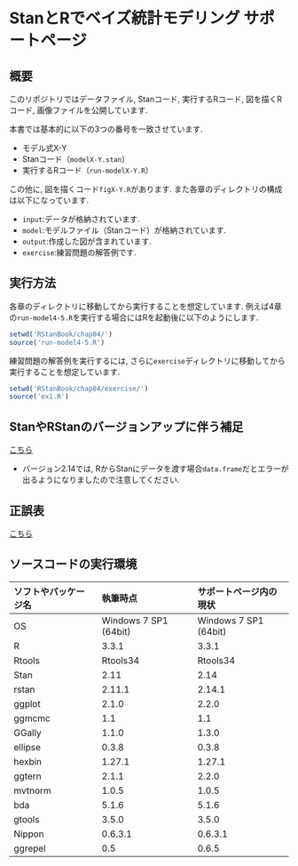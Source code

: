 # StanとRでベイズ統計モデリング サポートページ

## 概要
このリポジトリではデータファイル, Stanコード, 実行するRコード, 図を描くRコード, 画像ファイルを公開しています.

本書では基本的に以下の3つの番号を一致させています.

* モデル式X-Y
* Stanコード（`modelX-Y.stan`）
* 実行するRコード（`run-modelX-Y.R`）

この他に, 図を描くコード`figX-Y.R`があります. また各章のディレクトリの構成は以下になっています.

* `input`:データが格納されています.
* `model`:モデルファイル（Stanコード）が格納されています.
* `output`:作成した図が含まれています.
* `exercise`:練習問題の解答例です.

## 実行方法
各章のディレクトリに移動してから実行することを想定しています. 例えば4章の`run-model4-5.R`を実行する場合にはRを起動後に以下のようにします.

```r
setwd('RStanBook/chap04/')
source('run-model4-5.R')
```

練習問題の解答例を実行するには, さらに`exercise`ディレクトリに移動してから実行することを想定しています.

```r
setwd('RStanBook/chap04/exercise/')
source('ex1.R')
```

## StanやRStanのバージョンアップに伴う補足
[こちら](update.md)
- バージョン2.14では, RからStanにデータを渡す場合`data.frame`だとエラーが出るようになりましたので注意してください.

## 正誤表
[こちら](errata.md)

## ソースコードの実行環境
| ソフトやパッケージ名 | 執筆時点 | サポートページ内の現状 |
|:-----------|:------------|:------------|
| OS | Windows 7 SP1 (64bit) | Windows 7 SP1 (64bit) |
| R | 3.3.1 | 3.3.1 |
| Rtools | Rtools34 | Rtools34 |
| Stan | 2.11 | 2.14 |
| rstan | 2.11.1 | 2.14.1 |
| ggplot | 2.1.0 | 2.2.0 |
| ggmcmc | 1.1 | 1.1 |
| GGally | 1.1.0 | 1.3.0 |
| ellipse | 0.3.8 | 0.3.8 |
| hexbin | 1.27.1 | 1.27.1 |
| ggtern | 2.1.1 | 2.2.0 |
| mvtnorm | 1.0.5 | 1.0.5 |
| bda | 5.1.6 | 5.1.6 |
| gtools | 3.5.0 | 3.5.0 |
| Nippon | 0.6.3.1 | 0.6.3.1 |
| ggrepel | 0.5 | 0.6.5 |
